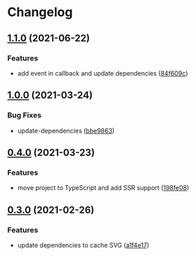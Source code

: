 # Changelog

## [1.1.0](https://www.github.com/zakodium/react-ocl-nmr/compare/v1.0.0...v1.1.0) (2021-06-22)


### Features

* add event in callback and update dependencies ([84f609c](https://www.github.com/zakodium/react-ocl-nmr/commit/84f609c5c07a9c42dd148e184fb82e19b5c4f8c8))

## [1.0.0](https://www.github.com/zakodium/react-ocl-nmr/compare/v0.4.0...v1.0.0) (2021-03-24)


### Bug Fixes

* update-dependencies ([bbe9863](https://www.github.com/zakodium/react-ocl-nmr/commit/bbe9863b4009c9ac73cd25d5e687d92321c9cc8e))

## [0.4.0](https://www.github.com/zakodium/react-ocl-nmr/compare/v0.3.0...v0.4.0) (2021-03-23)


### Features

* move project to TypeScript and add SSR support ([198fe08](https://www.github.com/zakodium/react-ocl-nmr/commit/198fe08a72c72f4e0c34be9fcb8b584b3a049089))

## [0.3.0](https://www.github.com/zakodium/react-ocl-nmr/compare/v0.2.2...v0.3.0) (2021-02-26)


### Features

* update dependencies to cache SVG ([a1f4e17](https://www.github.com/zakodium/react-ocl-nmr/commit/a1f4e17d92f6a89915b4bad5a148372de1683a96))
